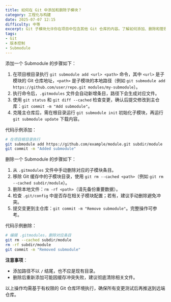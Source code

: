 ```yaml
---
title: 如何在 Git 中添加和删除子模块？
category: 工程化与构建
date: 2025-07-07 12:15
difficulty: 中等
excerpt: Git 子模块允许你在项目中包含其他 Git 仓库的内容。了解如何添加、删除和管理它们对协作开发非常重要。
tags:
- Git
- 版本控制
- Submodule
---
```

添加一个 Submodule 的步骤如下：  
1.  在项目根目录执行 `git submodule add <url> <path>` 命令，其中 `<url>` 是子模块的 Git 仓库地址，`<path>` 是子模块的本地路径（例如 `git submodule add https://github.com/user/repo.git modules/my-submodule`）。  
2.  执行命令后，`.gitmodules` 文件会自动新增条目，路径下会生成对应文件。  
3.  使用 `git status` 和 `git diff --cached` 检查变更，确认后提交修改到主仓库：`git commit -m "Add submodule"`。  
4.  克隆主仓库后，需在根目录运行 `git submodule init` 初始化子模块，再运行 `git submodule update` 下载内容。  

代码示例添加：  
```bash
# 在项目根目录执行
git submodule add https://github.com/example/module.git subdir/module
git commit -m "Added submodule"
```  

删除一个 Submodule 的步骤如下：  
1.  从 `.gitmodules` 文件中手动删除对应的子模块条目。  
2.  移除 Git 缓存中的子模块目录，使用 `git rm --cached <path>`（例如 `git rm --cached subdir/module`）。  
3.  删除本地文件：`rm -rf <path>`（请先备份重要数据）。  
4.  检查 `.git/config` 中是否存在相关子模块配置；若有，建议手动删除避免冲突。  
5.  提交变更到主仓库：`git commit -m "Remove submodule"`。完整操作可参考。  

代码示例删除：  
```bash
# 编辑 .gitmodules，删除对应条目
git rm --cached subdir/module
rm -rf subdir/module
git commit -m "Removed submodule"
```  

**注意事项**：  
- 添加路径不以 `/` 结尾，也不应是现有目录。  
- 删除后重新添加可能因缓存冲突失败，建议彻底清除相关文件。  

以上操作均需基于有权限的 Git 仓库环境执行，确保所有变更测试后再推送到远端仓库。
